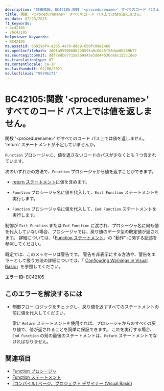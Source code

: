 ```yaml
---
description: "詳細情報: BC42105:関数 '<procedurename>' すべてのコード パス上では値を返しません。"
title: 関数 '<procedurename>' すべてのコード パス上では値を返しません。
ms.date: 07/20/2015
f1_keywords:
- bc42105
- vbc42105
helpviewer_keywords:
- BC42105
ms.assetid: b6929bf4-a365-4a70-8dc9-6b0fc09e1468
ms.openlocfilehash: 2d0fa99906606228595a0c0d45f58dae0b269b77
ms.sourcegitcommit: ddf7edb67715a5b9a45e3dd44536dabc153c1de0
ms.translationtype: HT
ms.contentlocale: ja-JP
ms.lasthandoff: 02/06/2021
ms.locfileid: "99796172"
---
```

# <a name="bc42105-function-procedurename-doesnt-return-a-value-on-all-code-paths"></a>BC42105:関数 '\<procedurename>' すべてのコード パス上では値を返しません。

関数 '\<procedurename>' がすべてのコード パス上では値を返しません。 'return' ステートメントが不足していませんか。

 `Function` プロシージャに、値を返さないコードのパスが少なくとも 1 つ含まれています。

 次のいずれかの方法で、`Function` プロシージャから値を返すことができます。

- [return ステートメント](../statements/return-statement.md)に値を含めます。

- `Function` プロシージャ名に値を代入して、`Exit Function` ステートメントを実行します。

- `Function` プロシージャ名に値を代入して、`End Function` ステートメントを実行します。

 制御が `Exit Function` または `End Function` に渡され、プロシージャ名に何も値を代入していない場合、プロシージャでは、戻り値のデータ型の既定値が返されます。 詳細については、「[Function ステートメント](../statements/function-statement.md)」の "動作" に関する記述を参照してください。

 既定では、このメッセージは警告です。 警告を非表示にする方法や、警告をエラーとして扱う方法の詳細については、「 [Configuring Warnings in Visual Basic](/visualstudio/ide/configuring-warnings-in-visual-basic)」を参照してください。

 **エラー ID:** BC42105

## <a name="to-correct-this-error"></a>このエラーを解決するには

- 制御フロー ロジックをチェックし、戻り値を返すすべてのステートメントの前に値を代入してください。

     常に `Return` ステートメントを使用すれば、プロシージャからのすべての戻り値で、値が返されることを簡単に保証できます。 これを実行する場合、`End Function` の前の最後のステートメントは、`Return` ステートメントでなければなりません。

## <a name="see-also"></a>関連項目

- [Function プロシージャ](../../programming-guide/language-features/procedures/function-procedures.md)
- [Function ステートメント](../statements/function-statement.md)
- [[コンパイル] ページ、プロジェクト デザイナー (Visual Basic)](/visualstudio/ide/reference/compile-page-project-designer-visual-basic)
